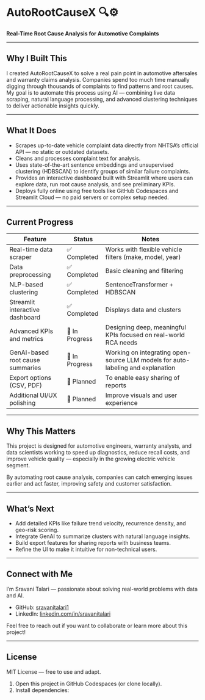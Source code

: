 # AutoRootCauseX 🔍⚙️

**Real-Time Root Cause Analysis for Automotive Complaints**

---

## Why I Built This

I created AutoRootCauseX to solve a real pain point in automotive aftersales and warranty claims analysis. Companies spend too much time manually digging through thousands of complaints to find patterns and root causes. My goal is to automate this process using AI — combining live data scraping, natural language processing, and advanced clustering techniques to deliver actionable insights quickly.

---

## What It Does

- Scrapes up-to-date vehicle complaint data directly from NHTSA’s official API — no static or outdated datasets.
- Cleans and processes complaint text for analysis.
- Uses state-of-the-art sentence embeddings and unsupervised clustering (HDBSCAN) to identify groups of similar failure complaints.
- Provides an interactive dashboard built with Streamlit where users can explore data, run root cause analysis, and see preliminary KPIs.
- Deploys fully online using free tools like GitHub Codespaces and Streamlit Cloud — no paid servers or complex setup needed.

---

## Current Progress

| Feature                         | Status             | Notes                          |
|--------------------------------|--------------------|--------------------------------|
| Real-time data scraper          | ✅ Completed       | Works with flexible vehicle filters (make, model, year) |
| Data preprocessing             | ✅ Completed       | Basic cleaning and filtering   |
| NLP-based clustering           | ✅ Completed       | SentenceTransformer + HDBSCAN  |
| Streamlit interactive dashboard| ✅ Completed       | Displays data and clusters     |
| Advanced KPIs and metrics      | 🔄 In Progress     | Designing deep, meaningful KPIs focused on real-world RCA needs |
| GenAI-based root cause summaries| 🔄 In Progress     | Working on integrating open-source LLM models for auto-labeling and explanation |
| Export options (CSV, PDF)       | 🚧 Planned         | To enable easy sharing of reports |
| Additional UI/UX polishing      | 🚧 Planned         | Improve visuals and user experience |

---



## Why This Matters

This project is designed for automotive engineers, warranty analysts, and data scientists working to speed up diagnostics, reduce recall costs, and improve vehicle quality — especially in the growing electric vehicle segment.

By automating root cause analysis, companies can catch emerging issues earlier and act faster, improving safety and customer satisfaction.

---

## What’s Next

- Add detailed KPIs like failure trend velocity, recurrence density, and geo-risk scoring.
- Integrate GenAI to summarize clusters with natural language insights.
- Build export features for sharing reports with business teams.
- Refine the UI to make it intuitive for non-technical users.

---

## Connect with Me

I’m Sravani Talari — passionate about solving real-world problems with data and AI.

- GitHub: [sravanitalari1](https://github.com/sravanitalari1)  
- LinkedIn: [linkedin.com/in/sravanitalari](https://linkedin.com/in/sravanitalari)

Feel free to reach out if you want to collaborate or learn more about this project!

---

## License

MIT License — free to use and adapt.


1. Open this project in GitHub Codespaces (or clone locally).
2. Install dependencies:
